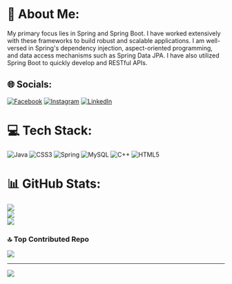 # 💫 About Me:
My primary focus lies in Spring and Spring Boot. I have worked extensively with these frameworks to build robust and scalable applications. I am well-versed in Spring's dependency injection, aspect-oriented programming, and data access mechanisms such as Spring Data JPA. I have also utilized Spring Boot to quickly develop and RESTful APIs.


## 🌐 Socials:
[![Facebook](https://img.shields.io/badge/Facebook-%231877F2.svg?logo=Facebook&logoColor=white)](https://facebook.com/https://www.facebook.com/ankit.nayak.9216778/) [![Instagram](https://img.shields.io/badge/Instagram-%23E4405F.svg?logo=Instagram&logoColor=white)](https://instagram.com/https://www.instagram.com/ankitnayak128/) [![LinkedIn](https://img.shields.io/badge/LinkedIn-%230077B5.svg?logo=linkedin&logoColor=white)](https://linkedin.com/in/https://www.linkedin.com/in/ankit-nayak-05136627a/) 

# 💻 Tech Stack:
![Java](https://img.shields.io/badge/java-%23ED8B00.svg?style=for-the-badge&logo=java&logoColor=white) ![CSS3](https://img.shields.io/badge/css3-%231572B6.svg?style=for-the-badge&logo=css3&logoColor=white) ![Spring](https://img.shields.io/badge/spring-%236DB33F.svg?style=for-the-badge&logo=spring&logoColor=white) ![MySQL](https://img.shields.io/badge/mysql-%2300f.svg?style=for-the-badge&logo=mysql&logoColor=white) ![C++](https://img.shields.io/badge/c++-%2300599C.svg?style=for-the-badge&logo=c%2B%2B&logoColor=white) ![HTML5](https://img.shields.io/badge/html5-%23E34F26.svg?style=for-the-badge&logo=html5&logoColor=white)
# 📊 GitHub Stats:
![](https://github-readme-stats.vercel.app/api?username=nayakankit128&theme=dark&hide_border=false&include_all_commits=false&count_private=false)<br/>
![](https://github-readme-streak-stats.herokuapp.com/?user=nayakankit128&theme=dark&hide_border=false)<br/>
![](https://github-readme-stats.vercel.app/api/top-langs/?username=nayakankit128&theme=dark&hide_border=false&include_all_commits=false&count_private=false&layout=compact)

### 🔝 Top Contributed Repo
![](https://github-contributor-stats.vercel.app/api?username=nayakankit128&limit=5&theme=dark&combine_all_yearly_contributions=true)

---
[![](https://visitcount.itsvg.in/api?id=nayakankit128&icon=0&color=0)](https://visitcount.itsvg.in)

<!-- Proudly created with GPRM ( https://gprm.itsvg.in ) -->
